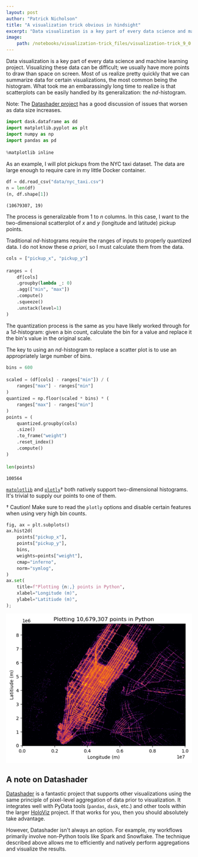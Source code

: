 ```yaml
---
layout: post
author: "Patrick Nicholson"
title: "A visualization trick obvious in hindsight"
excerpt: "Data visualization is a key part of every data science and machine learning project. Visualizing these data can be difficult; we usually have more points to draw than space on screen. Most of us realize pretty quickly that we can summarize data for certain visualizations, the most common being the histogram. What took me an embarassingly long time to realize is that scatterplots can be easily handled by its generalization: the <i>nd</i>-histogram."
image:
    path: /notebooks/visualization-trick_files/visualization-trick_9_0.png
---
```


Data visualization is a key part of every data science and machine learning project. Visualizing these data can be difficult; we usually have more points to draw than space on screen. Most of us realize pretty quickly that we can summarize data for certain visualizations, the most common being the histogram. What took me an embarassingly long time to realize is that scatterplots can be easily handled by its generalization: the $nd$-histogram.

Note: The [Datashader project](https://datashader.org/user_guide/Plotting_Pitfalls.html) has a good discussion of issues that worsen as data size increases.


```python
import dask.dataframe as dd
import matplotlib.pyplot as plt
import numpy as np
import pandas as pd

%matplotlib inline
```

As an example, I will plot pickups from the NYC taxi dataset. The data are large enough to require care in my little Docker container.


```python
df = dd.read_csv("data/nyc_taxi.csv")
n = len(df)
(n, df.shape[1])
```




    (10679307, 19)



The process is generalizable from 1 to $n$ columns. In this case, I want to the two-dimensional scatterplot of $x$ and $y$ (longitude and latitude) pickup points. 

Traditional $nd$-histograms require the ranges of inputs to properly quantized data. I do not know these _a priori_, so I must calculate them from the data.


```python
cols = ["pickup_x", "pickup_y"]

ranges = (
    df[cols]
    .groupby(lambda _: 0)
    .agg(["min", "max"])
    .compute()
    .squeeze()
    .unstack(level=1)
)
```

The quantization process is the same as you have likely worked through for a $1d$-histogram: given a bin count, calculate the bin for a value and replace it the bin's value in the original scale.

The key to using an $nd$-histogram to replace a scatter plot is to use an appropriately large number of bins.


```python
bins = 600

scaled = (df[cols] - ranges["min"]) / (
    ranges["max"] - ranges["min"]
)
quantized = np.floor(scaled * bins) * (
    ranges["max"] - ranges["min"]
)
points = (
    quantized.groupby(cols)
    .size()
    .to_frame("weight")
    .reset_index()
    .compute()
)

len(points)
```




    100564



[`matplotlib`](https://matplotlib.org/stable/api/_as_gen/matplotlib.pyplot.hist2d.html) and [`plotly`](https://plotly.com/python-api-reference/generated/plotly.graph_objects.histogram2d.html)$\dagger$ both natively support two-dimensional histograms. It's trivial to supply our points to one of them.

$\dagger$ Caution! Make sure to read the `plotly` options and disable certain features when using very high bin counts.


```python
fig, ax = plt.subplots()
ax.hist2d(
    points["pickup_x"],
    points["pickup_y"],
    bins,
    weights=points["weight"],
    cmap="inferno",
    norm="symlog",
)
ax.set(
    title=f"Plotting {n:,} points in Python",
    xlabel="Longitude (m)",
    ylabel="Latitiude (m)",
);
```


    
![png](/notebooks/visualization-trick_files/visualization-trick_9_0.png)
    


## A note on Datashader

[Datashader](https://datashader.org/) is a fantastic project that supports other visualizations using the same principle of pixel-level aggregation of data prior to visualization. It integrates well with PyData tools (`pandas`, `dask`, etc.) and other tools within the larger [HoloViz](https://holoviz.org/) project. If that works for you, then you should absolutely take advantage.

However, Datashader isn't always an option. For example, my workflows primarily involve non-Python tools like Spark and Snowflake. The technique described above allows me to efficiently and natively perform aggregations and visualize the results.
